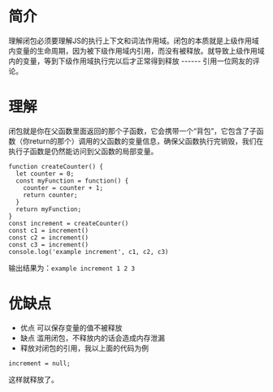 # 简介
理解闭包必须要理解JS的执行上下文和词法作用域。闭包的本质就是上级作用域内变量的生命周期，因为被下级作用域内引用，而没有被释放。就导致上级作用域内的变量，等到下级作用域执行完以后才正常得到释放 ------ 引用一位网友的评论。

# 理解
闭包就是你在父函数里面返回的那个子函数，它会携带一个“背包”，它包含了子函数（你return的那个）调用的父函数的变量信息，确保父函数执行完销毁，我们在执行子函数是仍然能访问到父函数的局部变量。
```
function createCounter() {
  let counter = 0;
  const myFunction = function() {
    counter = counter + 1;
    return counter;
  }
  return myFunction;
}
const increment = createCounter()
const c1 = increment()
const c2 = increment()
const c3 = increment()
console.log('example increment', c1, c2, c3)
```
输出结果为：`example increment 1 2 3`

# 优缺点
- 优点 可以保存变量的值不被释放
- 缺点 滥用闭包，不释放内的话会造成内存泄漏
- 释放对闭包的引用，我以上面的代码为例
```
increment = null;
```
这样就释放了。